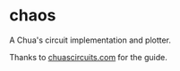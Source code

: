 # chaos

A Chua's circuit implementation and plotter.

Thanks to [chuascircuits.com](http://www.chuacircuits.com/howtobuild1.php) for the guide.

